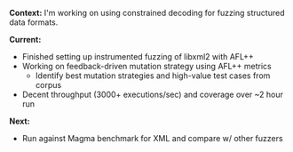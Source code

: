 **Context:** I'm working on using constrained decoding for fuzzing structured data formats.

**Current:**

- Finished setting up instrumented fuzzing of libxml2 with AFL++
- Working on feedback-driven mutation strategy using AFL++ metrics
  - Identify best mutation strategies and high-value test cases from corpus
- Decent throughput (3000+ executions/sec) and coverage over ~2 hour run

**Next:**

- Run against Magma benchmark for XML and compare w/ other fuzzers
